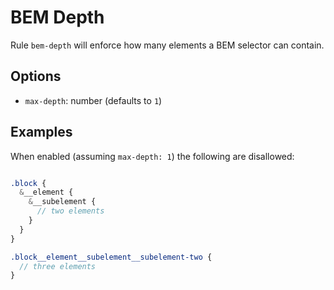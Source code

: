 # BEM Depth

Rule `bem-depth` will enforce how many elements a BEM selector can contain.

## Options

* `max-depth`: number (defaults to `1`)

## Examples

When enabled (assuming `max-depth: 1`) the following are disallowed:

```scss

.block {
  &__element {
    &__subelement {
      // two elements
    }
  }
}

.block__element__subelement__subelement-two {
  // three elements
}
```
